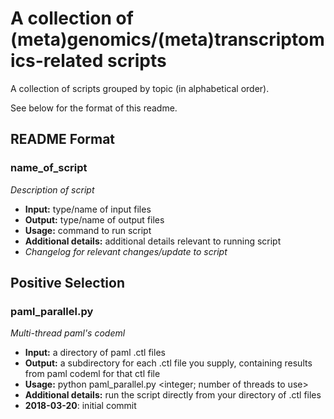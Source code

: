 # A collection of (meta)genomics/(meta)transcriptomics-related scripts

A collection of scripts grouped by topic (in alphabetical order).

See below for the format of this readme.

## README Format

### name_of_script
*Description of script*
* **Input:** type/name of input files
* **Output:** type/name of output files
* **Usage:** command to run script
* **Additional details:** additional details relevant to running script
* *Changelog for relevant changes/update to script*

## Positive Selection

### paml_parallel.py
*Multi-thread paml's codeml*
* **Input:** a directory of paml .ctl files
* **Output:** a subdirectory for each .ctl file you supply, containing results from paml codeml for that ctl file
* **Usage:** python paml_parallel.py <integer; number of threads to use>
* **Additional details:** run the script directly from your directory of .ctl files
* **2018-03-20**: initial commit




